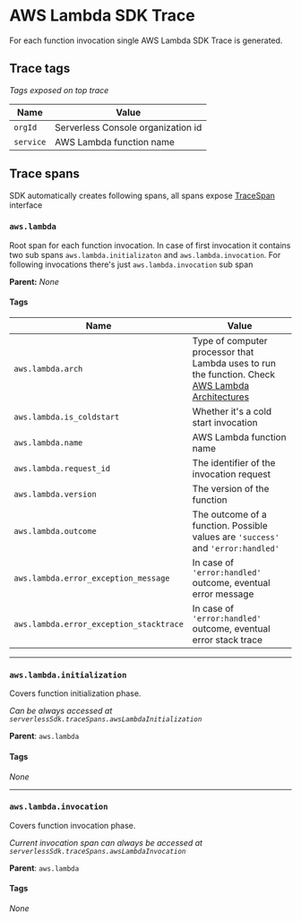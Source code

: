 # AWS Lambda SDK Trace

For each function invocation single AWS Lambda SDK Trace is generated.

## Trace tags

_Tags exposed on top trace_

| Name      | Value                              |
| --------- | ---------------------------------- |
| `orgId`   | Serverless Console organization id |
| `service` | AWS Lambda function name           |

## Trace spans

SDK automatically creates following spans, all spans expose [TraceSpan](trace-span.md) interface

### `aws.lambda`

Root span for each function invocation. In case of first invocation it contains two sub spans `aws.lambda.initializaton` and `aws.lambda.invocation`. For following invocations there's just `aws.lambda.invocation` sub span

**Parent:** _None_

#### Tags

| Name                                    | Value                                                                                                                                                                |
| --------------------------------------- | -------------------------------------------------------------------------------------------------------------------------------------------------------------------- |
| `aws.lambda.arch`                       | Type of computer processor that Lambda uses to run the function. Check [AWS Lambda Architectures](https://docs.aws.amazon.com/lambda/latest/dg/foundation-arch.html) |
| `aws.lambda.is_coldstart`               | Whether it's a cold start invocation                                                                                                                                 |
| `aws.lambda.name`                       | AWS Lambda function name                                                                                                                                             |
| `aws.lambda.request_id`                 | The identifier of the invocation request                                                                                                                             |
| `aws.lambda.version`                    | The version of the function                                                                                                                                          |
| `aws.lambda.outcome`                    | The outcome of a function. Possible values are `'success'` and `'error:handled'`                                                                                     |
| `aws.lambda.error_exception_message`    | In case of `'error:handled'` outcome, eventual error message                                                                                                         |
| `aws.lambda.error_exception_stacktrace` | In case of `'error:handled'` outcome, eventual error stack trace                                                                                                     |

---

### `aws.lambda.initialization`

Covers function initialization phase.

_Can be always accessed at `serverlessSdk.traceSpans.awsLambdaInitialization`_

**Parent**: `aws.lambda`

#### Tags

_None_

---

### `aws.lambda.invocation`

Covers function invocation phase.

_Current invocation span can always be accessed at `serverlessSdk.traceSpans.awsLambdaInvocation`_

**Parent**: `aws.lambda`

#### Tags

_None_
